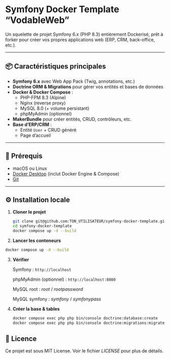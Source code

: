 # Symfony Docker Template “VodableWeb”

Un squelette de projet Symfony 6.x (PHP 8.3) entièrement Dockerisé, prêt à forker pour créer vos propres applications web (ERP, CRM, back-office, etc.).

---

## 📦 Caractéristiques principales

- **Symfony 6.x** avec Web App Pack (Twig, annotations, etc.)  
- **Doctrine ORM & Migrations** pour gérer vos entités et bases de données  
- **Docker & Docker Compose** :
  - PHP-FPM 8.3 (Alpine)  
  - Nginx (reverse proxy)  
  - MySQL 8.0 (+ volume persistant)  
  - phpMyAdmin (optionnel)  
- **MakerBundle** pour créer entités, CRUD, contrôleurs, etc.  
- **Base d’ERP/CRM** :
  - Entité `User` + CRUD généré  
  - Page d’accueil  

---

## 🚀 Prérequis

- macOS ou Linux  
- [Docker Desktop](https://www.docker.com/products/docker-desktop) (inclut Docker Engine & Compose)  
- [Git](https://git-scm.com/)  

---

## ⚙️ Installation locale

1. **Cloner le projet**  
   ```bash
   git clone git@github.com:TON_UTILISATEUR/symfony-docker-template.git
   cd symfony-docker-template
   docker compose up -d --build
   ```

2. **Lancer les conteneurs**

```bash
docker compose up -d --build
```

3. **Vérifier**

    Symfony : ```http://localhost```

    phpMyAdmin (optionnel) : ```http://localhost:8080```

    MySQL root : *root* / *rootpassword*

    MySQL symfony : *symfony* / *symfonypass*

4. **Créer la base & tables**
   ```bash
   docker compose exec php php bin/console doctrine:database:create
   docker compose exec php php bin/console doctrine:migrations:migrate --no-interaction
   ```

## 📝 Licence

Ce projet est sous MIT License. Voir le fichier *LICENSE* pour plus de détails.
